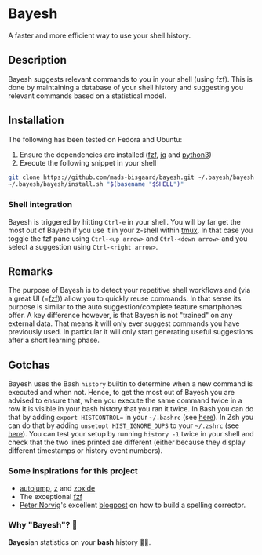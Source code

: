 # Bayesh
A faster and more efficient way to use your shell history.

## Description
Bayesh suggests relevant commands to you in your shell (using fzf). This is done by maintaining a database of your shell history and suggesting you relevant commands based on a statistical model.


## Installation
The following has been tested on Fedora and Ubuntu:
1. Ensure the dependencies are installed ([fzf](https://github.com/junegunn/fzf), [jq](https://jqlang.org/) and [python3](https://www.python.org/))
2. Execute the following snippet in your shell
```bash
git clone https://github.com/mads-bisgaard/bayesh.git ~/.bayesh/bayesh
~/.bayesh/bayesh/install.sh "$(basename "$SHELL")"
```

### Shell integration
Bayesh is triggered by hitting `Ctrl-e` in your shell. You will by far get the most out of Bayesh if you use it in your z-shell within [tmux](https://github.com/tmux/tmux). In that case you toggle the fzf pane using `Ctrl-<up arrow>` and `Ctrl-<down arrow>` and you select a suggestion using `Ctrl-<right arrow>`.


## Remarks
The purpose of Bayesh is to detect your repetitive shell workflows and (via a great UI (=[fzf](https://github.com/junegunn/fzf))) allow you to quickly reuse commands. In that sense its purpose is similar to the auto suggestion/complete feature smartphones offer. A key difference however, is that Bayesh is not "trained" on any external data. That means it will only ever suggest commands you have previously used. In particular it will only start generating useful suggestions after a short learning phase.

## Gotchas
Bayesh uses the Bash `history` builtin to determine when a new command is executed and when not. Hence, to get the most out of Bayesh you are advised to ensure that, when you execute the same command twice in a row it is visible in your bash history that you ran it twice. In Bash you can do that by adding `export HISTCONTROL=` in your `~/.bashrc` (see [here](https://www.gnu.org/software/bash/manual/bash.html#index-HISTCONTROL)). In Zsh you can do that by adding `unsetopt HIST_IGNORE_DUPS` to your `~/.zshrc` (see [here](https://zsh.sourceforge.io/Doc/Release/Options.html)). You can test your setup by running `history -1` twice in your shell and check that the two lines printed are different (either because they display different timestamps or history event numbers).

### Some inspirations for this project
- [autojump](https://github.com/wting/autojump), [z](https://github.com/rupa/z) and [zoxide](https://github.com/ajeetdsouza/zoxide)
- The exceptional [fzf](https://github.com/junegunn/fzf)
- [Peter Norvig](https://norvig.com/)'s excellent [blogpost](https://norvig.com/spell-correct.html) on how to build a spelling corrector.

### Why "Bayesh"? 👀
**Bayes**ian statistics on your **bash** history 🤷‍♂️.